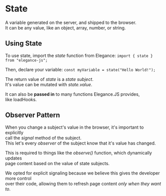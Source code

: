 # State
A variable generated on the server, and shipped to the browser.  
It can be any value, like an object, array, number, or string.

## Using State
To use state, import the *state* function from Elegance:
`import { state } from "elegance-js";`  

Then, declare your variable:
`const myVariable = state("Hello World!");`  

The return value of *state* is a *state subject*.  
It's value can be mutated with *state.value*.    

It can also be **passed in** to many functions Elegance.JS provides,  
like loadHooks.

## Observer Pattern
When you change a subject's value in the browser, it's important to explicitly  
call the *signal* method of the subject.    
This let's every *observer* of the subject know that it's value has changed.    

This is required to things like the *observe()* function, which dynamically updates  
page content based on the value of state subjects.    

We opted for explicit signaling because we believe this gives the developer more control  
over their code, allowing them to refresh page content *only when they want to*.
